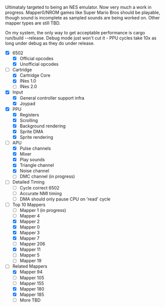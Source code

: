 Ultimataly targeted to being an NES emulator. Now very much a work in progress. Mapper0/NROM games like Super Mario Bros should be playable, though sound is incomplete as sampled sounds are being worked on. Other mapper types are still TBD.

On my system, the only way to get acceptable performance is cargo run/build --release. Debug mode just won't cut it - PPU cycles take 10x as long under debug as they do under release.

- [X] 6502
    - [X] Official opcodes
    - [X] Unofficial opcodes
- [ ]  Cartridge
    - [X] Cartridge Core
    - [X] INes 1.0
    - [ ] INes 2.0
- [X] Input
    - [X] General controller support infra
    - [X] Joypad
- [X] PPU
    - [X] Registers
    - [X] Scrolling
    - [X] Background rendering
    - [X] Sprite DMA
    - [X] Sprite rendering
- [ ] APU
    - [X] Pulse channels
    - [X] Mixer
    - [X] Play sounds
    - [X] Triangle channel
    - [X] Noise channel  
    - [ ] DMC channel (in progress)
- [ ] Detailed Timing
    - [ ] Cycle correct 6502
    - [ ] Accurate NMI timing
    - [ ] DMA should only pause CPU on 'read' cycle
- [ ] Top 10 Mappers
    - [ ] Mapper 1 (in progress)
    - [ ] Mapper 4 
    - [X] Mapper 2 
    - [X] Mapper 0 
    - [X] Mapper 3 
    - [X] Mapper 7 
    - [ ] Mapper 206 
    - [X] Mapper 11 
    - [ ] Mapper 5 
    - [ ] Mapper 19
- [ ] Related Mappers
    - [X] Mapper 94
    - [ ] Mapper 105
    - [ ] Mapper 155
    - [X] Mapper 180
    - [X] Mapper 185
    - [ ] More TBD